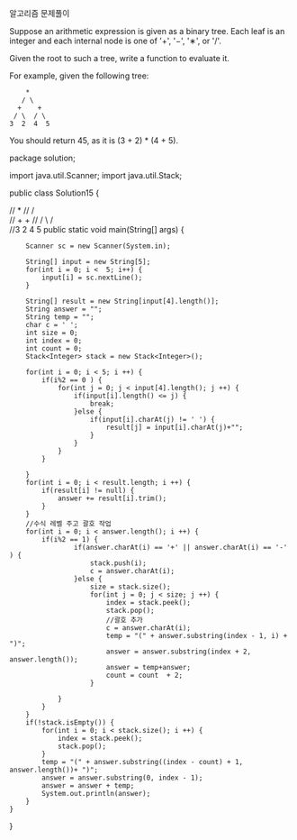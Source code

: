 알고리즘 문제풀이





Suppose an arithmetic expression is given as a binary tree. Each leaf is an integer and each internal node is one of '+', '−', '∗', or '/'.

Given the root to such a tree, write a function to evaluate it.

For example, given the following tree:

```
    *
   / \
  +    +
 / \  / \
3  2  4  5
```

You should return 45, as it is (3 + 2) * (4 + 5).



package solution;

import java.util.Scanner;
import java.util.Stack;

public class Solution15 {

//    *
//   / \
//  +    +
// / \  / \
//3  2  4  5
	public static void main(String[] args) {
		
		Scanner sc = new Scanner(System.in);
		
		String[] input = new String[5];
		for(int i = 0; i <  5; i++) {
			input[i] = sc.nextLine();
		}
		
		String[] result = new String[input[4].length()];
		String answer = "";
		String temp = "";
		char c = ' ';
		int size = 0;
		int index = 0;
		int count = 0;
		Stack<Integer> stack = new Stack<Integer>();
		
		for(int i = 0; i < 5; i ++) {
			if(i%2 == 0 ) {
				for(int j = 0; j < input[4].length(); j ++) {
					if(input[i].length() <= j) {
						break;
					}else {
						if(input[i].charAt(j) != ' ') {
							result[j] = input[i].charAt(j)+"";
						}
					}
				}
			}
			
		}
		for(int i = 0; i < result.length; i ++) {
			if(result[i] != null) {
				answer += result[i].trim();
			}
		}
		//수식 레벨 주고 괄호 작업
		for(int i = 0; i < answer.length(); i ++) {
			if(i%2 == 1) {
					if(answer.charAt(i) == '+' || answer.charAt(i) == '-' ) {
						stack.push(i);
						c = answer.charAt(i);
					}else {
						size = stack.size();
						for(int j = 0; j < size; j ++) {
							index = stack.peek();
							stack.pop();
							//괄호 추가
							c = answer.charAt(i);
							temp = "(" + answer.substring(index - 1, i) + ")";
							answer = answer.substring(index + 2, answer.length());
							answer = temp+answer;
							count = count  + 2;
						}
					
				}
			}
		}
		if(!stack.isEmpty()) {
			for(int i = 0; i < stack.size(); i ++) {
				index = stack.peek();
				stack.pop();
			}
			temp = "(" + answer.substring((index - count) + 1, answer.length())+ ")";
			answer = answer.substring(0, index - 1);
			answer = answer + temp;
			System.out.println(answer);
		}
	}
}